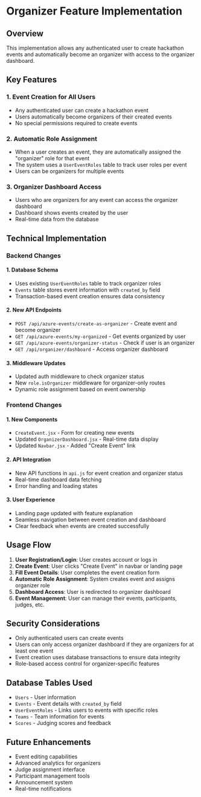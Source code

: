 # Organizer Feature Implementation

## Overview
This implementation allows any authenticated user to create hackathon events and automatically become an organizer with access to the organizer dashboard.

## Key Features

### 1. Event Creation for All Users
- Any authenticated user can create a hackathon event
- Users automatically become organizers of their created events
- No special permissions required to create events

### 2. Automatic Role Assignment
- When a user creates an event, they are automatically assigned the "organizer" role for that event
- The system uses a `UserEventRoles` table to track user roles per event
- Users can be organizers for multiple events

### 3. Organizer Dashboard Access
- Users who are organizers for any event can access the organizer dashboard
- Dashboard shows events created by the user
- Real-time data from the database

## Technical Implementation

### Backend Changes

#### 1. Database Schema
- Uses existing `UserEventRoles` table to track organizer roles
- `Events` table stores event information with `created_by` field
- Transaction-based event creation ensures data consistency

#### 2. New API Endpoints
- `POST /api/azure-events/create-as-organizer` - Create event and become organizer
- `GET /api/azure-events/my-organized` - Get events organized by user
- `GET /api/azure-events/organizer-status` - Check if user is an organizer
- `GET /api/organizer/dashboard` - Access organizer dashboard

#### 3. Middleware Updates
- Updated auth middleware to check organizer status
- New `role.isOrganizer` middleware for organizer-only routes
- Dynamic role assignment based on event ownership

### Frontend Changes

#### 1. New Components
- `CreateEvent.jsx` - Form for creating new events
- Updated `OrganizerDashboard.jsx` - Real-time data display
- Updated `Navbar.jsx` - Added "Create Event" link

#### 2. API Integration
- New API functions in `api.js` for event creation and organizer status
- Real-time dashboard data fetching
- Error handling and loading states

#### 3. User Experience
- Landing page updated with feature explanation
- Seamless navigation between event creation and dashboard
- Clear feedback when events are created successfully

## Usage Flow

1. **User Registration/Login**: User creates account or logs in
2. **Create Event**: User clicks "Create Event" in navbar or landing page
3. **Fill Event Details**: User completes the event creation form
4. **Automatic Role Assignment**: System creates event and assigns organizer role
5. **Dashboard Access**: User is redirected to organizer dashboard
6. **Event Management**: User can manage their events, participants, judges, etc.

## Security Considerations

- Only authenticated users can create events
- Users can only access organizer dashboard if they are organizers for at least one event
- Event creation uses database transactions to ensure data integrity
- Role-based access control for organizer-specific features

## Database Tables Used

- `Users` - User information
- `Events` - Event details with `created_by` field
- `UserEventRoles` - Links users to events with specific roles
- `Teams` - Team information for events
- `Scores` - Judging scores and feedback

## Future Enhancements

- Event editing capabilities
- Advanced analytics for organizers
- Judge assignment interface
- Participant management tools
- Announcement system
- Real-time notifications

